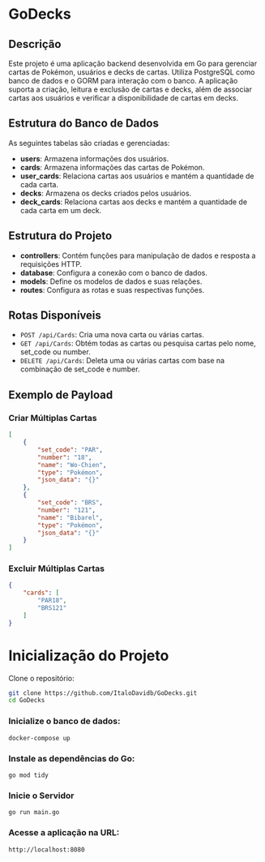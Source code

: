 # GoDecks

## Descrição

Este projeto é uma aplicação backend desenvolvida em Go para gerenciar cartas de Pokémon, usuários e decks de cartas. Utiliza PostgreSQL como banco de dados e o GORM para interação com o banco. A aplicação suporta a criação, leitura e exclusão de cartas e decks, além de associar cartas aos usuários e verificar a disponibilidade de cartas em decks.

## Estrutura do Banco de Dados

As seguintes tabelas são criadas e gerenciadas:

- **users**: Armazena informações dos usuários.
- **cards**: Armazena informações das cartas de Pokémon.
- **user_cards**: Relaciona cartas aos usuários e mantém a quantidade de cada carta.
- **decks**: Armazena os decks criados pelos usuários.
- **deck_cards**: Relaciona cartas aos decks e mantém a quantidade de cada carta em um deck.

## Estrutura do Projeto

- **controllers**: Contém funções para manipulação de dados e resposta a requisições HTTP.
- **database**: Configura a conexão com o banco de dados.
- **models**: Define os modelos de dados e suas relações.
- **routes**: Configura as rotas e suas respectivas funções.

## Rotas Disponíveis

- `POST /api/Cards`: Cria uma nova carta ou várias cartas.
- `GET /api/Cards`: Obtém todas as cartas ou pesquisa cartas pelo nome, set_code ou number.
- `DELETE /api/Cards`: Deleta uma ou várias cartas com base na combinação de set_code e number.

## Exemplo de Payload

### Criar Múltiplas Cartas

```json
[
    {
        "set_code": "PAR",
        "number": "18",
        "name": "Wo-Chien",
        "type": "Pokémon",
        "json_data": "{}"
    },
    {
        "set_code": "BRS",
        "number": "121",
        "name": "Bibarel",
        "type": "Pokémon",
        "json_data": "{}"
    }
]
```
### Excluir Múltiplas Cartas

```json
{
    "cards": [
        "PAR18",
        "BRS121"
    ]
}
```
# Inicialização do Projeto

Clone o repositório:

```bash
git clone https://github.com/ItaloDavidb/GoDecks.git
cd GoDecks
```

### Inicialize o banco de dados:

```
docker-compose up
```
### Instale as dependências do Go:
```
go mod tidy
```
### Inicie o Servidor 
```
go run main.go
```
### Acesse a aplicação na URL:
```
http://localhost:8080


